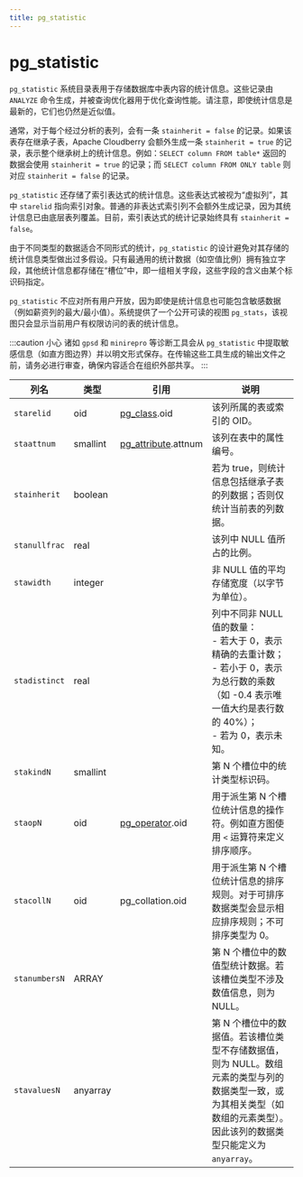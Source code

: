 ```yaml
---
title: pg_statistic
---
```


# pg_statistic

`pg_statistic` 系统目录表用于存储数据库中表内容的统计信息。这些记录由 `ANALYZE` 命令生成，并被查询优化器用于优化查询性能。请注意，即使统计信息是最新的，它们也仍然是近似值。

通常，对于每个经过分析的表列，会有一条 `stainherit = false` 的记录。如果该表存在继承子表，Apache Cloudberry 会额外生成一条 `stainherit = true` 的记录，表示整个继承树上的统计信息。例如：`SELECT column FROM table*` 返回的数据会使用 `stainherit = true` 的记录；而 `SELECT column FROM ONLY table` 则对应 `stainherit = false` 的记录。

`pg_statistic` 还存储了索引表达式的统计信息。这些表达式被视为“虚拟列”，其中 `starelid` 指向索引对象。普通的非表达式索引列不会额外生成记录，因为其统计信息已由底层表列覆盖。目前，索引表达式的统计记录始终具有 `stainherit = false`。

由于不同类型的数据适合不同形式的统计，`pg_statistic` 的设计避免对其存储的统计信息类型做出过多假设。只有最通用的统计数据（如空值比例）拥有独立字段，其他统计信息都存储在“槽位”中，即一组相关字段，这些字段的含义由某个标识码指定。

`pg_statistic` 不应对所有用户开放，因为即使是统计信息也可能包含敏感数据（例如薪资列的最大/最小值）。系统提供了一个公开可读的视图 `pg_stats`，该视图只会显示当前用户有权限访问的表的统计信息。

:::caution 小心
诸如 `gpsd` 和 `minirepro` 等诊断工具会从 `pg_statistic` 中提取敏感信息（如直方图边界）并以明文形式保存。在传输这些工具生成的输出文件之前，请务必进行审查，确保内容适合在组织外部共享。
:::

| 列名            | 类型       | 引用                          | 说明                                                                 |
|-----------------|------------|-------------------------------|----------------------------------------------------------------------|
| `starelid`      | oid        | [pg_class](./pg-class.md).oid | 该列所属的表或索引的 OID。                                           |
| `staattnum`     | smallint   | [pg_attribute](./pg-attribute.md).attnum | 该列在表中的属性编号。                                               |
| `stainherit`    | boolean    |                               | 若为 true，则统计信息包括继承子表的列数据；否则仅统计当前表的列数据。   |
| `stanullfrac`   | real       |                               | 该列中 NULL 值所占的比例。                                           |
| `stawidth`      | integer    |                               | 非 NULL 值的平均存储宽度（以字节为单位）。                             |
| `stadistinct`   | real       |                               | 列中不同非 NULL 值的数量：<br /> - 若大于 0，表示精确的去重计数；<br /> - 若小于 0，表示为总行数的乘数（如 -0.4 表示唯一值大约是表行数的 40%）；<br /> - 若为 0，表示未知。 |
| `stakindN`      | smallint   |                               | 第 N 个槽位中的统计类型标识码。                                       |
| `staopN`        | oid        | [pg_operator](./pg-operator.md).oid | 用于派生第 N 个槽位统计信息的操作符。例如直方图使用 `<` 运算符来定义排序顺序。 |
| `stacollN`      | oid        | pg_collation.oid              | 用于派生第 N 个槽位统计信息的排序规则。对于可排序数据类型会显示相应排序规则；不可排序类型为 0。 |
| `stanumbersN`   | ARRAY      |                               | 第 N 个槽位中的数值型统计数据。若该槽位类型不涉及数值信息，则为 NULL。   |
| `stavaluesN`    | anyarray   |                               | 第 N 个槽位中的数据值。若该槽位类型不存储数据值，则为 NULL。数组元素的类型与列的数据类型一致，或为其相关类型（如数组的元素类型）。因此该列的数据类型只能定义为 `anyarray`。 |

